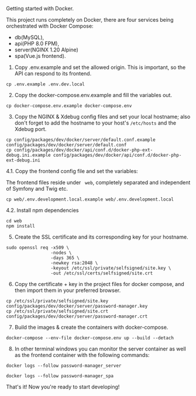 Getting started with Docker.

This project runs completely on Docker, there are four services being orchestrated with Docker Compose:
- db(MySQL),
- api(PHP 8.0 FPM),
- server(NGINX 1.20 Alpine)
- spa(Vue.js frontend).

1. Copy .env.example and set the allowed origin. This is important, so the API can respond to its frontend.

```shell
cp .env.example .env.dev.local
```

2. Copy the docker-compose.env.example and fill the variables out.

```shell
cp docker-compose.env.example docker-compose.env
```

3. Copy the NGINX & Xdebug config files and set your local hostname; also don't forget to add the hostname to your host's ```/etc/hosts``` and the Xdebug port.

```shell
cp config/packages/dev/docker/server/default.conf.example config/packages/dev/docker/server/default.conf
cp config/packages/dev/docker/api/conf.d/docker-php-ext-debug.ini.example config/packages/dev/docker/api/conf.d/docker-php-ext-debug.ini
```

4.1. Copy the frontend config file and set the variables:

The frontend files reside under ``` web```, completely separated and independent of Symfony and Twig etc.

```shell
cp web/.env.development.local.example web/.env.development.local
```

4.2. Install npm dependencies

```shell
cd web
npm install
```

5. Create the SSL certificate and its corresponding key for your hostname.

```shell
sudo openssl req -x509 \
                 -nodes \
                 -days 365 \
                 -newkey rsa:2048 \
                 -keyout /etc/ssl/private/selfsigned/site.key \
                 -out /etc/ssl/certs/selfsigned/site.crt
```

6. Copy the certificate + key in the project files for docker compose, 
and then import them in your preferred browser.

```shell
cp /etc/ssl/private/selfsigned/site.key config/packages/dev/docker/server/password-manager.key
cp /etc/ssl/private/selfsigned/site.crt config/packages/dev/docker/server/password-manager.crt
```

7. Build the images & create the containers with docker-compose.

```shell
docker-compose --env-file docker-compose.env up --build --detach
```

8. In other terminal windows you can monitor the server container as well as the frontend container with the following commands:

```shell
docker logs --follow password-manager_server
```

```shell
docker logs --follow password-manager_spa
```

That's it! Now you're ready to start developing!
